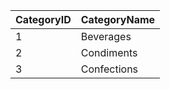 | CategoryID | CategoryName |
| --- | --- |
| 1 | Beverages |
| 2 | Condiments |
| 3 | Confections |